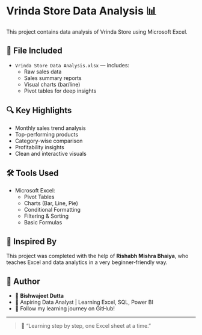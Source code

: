 # Vrinda Store Data Analysis 📊

This project contains data analysis of Vrinda Store using Microsoft Excel.

## 📁 File Included

- `Vrinda Store Data Analysis.xlsx` — includes:
  - Raw sales data
  - Sales summary reports
  - Visual charts (bar/line)
  - Pivot tables for deep insights

## 🔍 Key Highlights

- Monthly sales trend analysis
- Top-performing products
- Category-wise comparison
- Profitability insights
- Clean and interactive visuals

## 🛠️ Tools Used

- Microsoft Excel:
  - Pivot Tables
  - Charts (Bar, Line, Pie)
  - Conditional Formatting
  - Filtering & Sorting
  - Basic Formulas

## 🙏 Inspired By

This project was completed with the help of **Rishabh Mishra Bhaiya**, who teaches Excel and data analytics in a very beginner‑friendly way.

## 📌 Author

- 👤 **Bishwajeet Dutta**
- 💼 Aspiring Data Analyst | Learning Excel, SQL, Power BI
- 🌱 Follow my learning journey on GitHub!

---

> 🧠 “Learning step by step, one Excel sheet at a time.”


